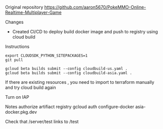 Original repository
https://github.com/aaron5670/PokeMMO-Online-Realtime-Multiplayer-Game

Changes
- Created CI/CD to deploy build docker image and push to registry using cloud build


Instructions

```
export CLOUDSDK_PYTHON_SITEPACKAGES=1
git pull
```

```
gcloud beta builds submit --config cloudbuild-us.yaml .
gcloud beta builds submit --config cloudbuild-asia.yaml .

```

If there are existing resources , you need to import to terraform manually and try cloud build again


Turn on IAP

Notes
authorize artifiact registry
gcloud auth configure-docker asia-docker.pkg.dev


Check that /server/test links to /test

